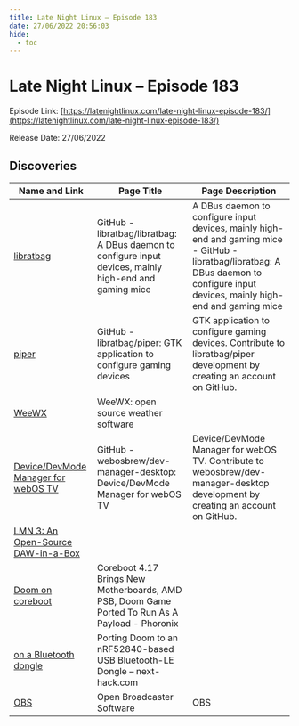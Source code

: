 ```yaml
---
title: Late Night Linux – Episode 183
date: 27/06/2022 20:56:03
hide:
  - toc
---
```


# Late Night Linux – Episode 183

Episode Link: [https://latenightlinux.com/late-night-linux-episode-183/](https://latenightlinux.com/late-night-linux-episode-183/)

Release Date: 27/06/2022

## Discoveries

| Name and Link | Page Title | Page Description |
| ------------- | ---------- | ---------------- |
| [libratbag](https://github.com/libratbag/libratbag) | GitHub - libratbag/libratbag: A DBus daemon to configure input devices, mainly high-end and gaming mice | A DBus daemon to configure input devices, mainly high-end and gaming mice - GitHub - libratbag/libratbag: A DBus daemon to configure input devices, mainly high-end and gaming mice |
| [piper](https://github.com/libratbag/piper/) | GitHub - libratbag/piper: GTK application to configure gaming devices | GTK application to configure gaming devices. Contribute to libratbag/piper development by creating an account on GitHub. |
| [WeeWX](https://www.weewx.com/) | WeeWX: open source weather software |  |
| [Device/DevMode Manager for webOS TV](https://github.com/webosbrew/dev-manager-desktop) | GitHub - webosbrew/dev-manager-desktop: Device/DevMode Manager for webOS TV | Device/DevMode Manager for webOS TV. Contribute to webosbrew/dev-manager-desktop development by creating an account on GitHub. |
| [LMN 3: An Open-Source DAW-in-a-Box](https://youtu.be/h5UmPTttN1s) |  |  |
| [Doom on coreboot](https://www.phoronix.com/scan.php?page=news_item&px=Coreboot-4.17) | Coreboot 4.17 Brings New Motherboards, AMD PSB, Doom Game Ported To Run As A Payload - Phoronix |  |
| [on a Bluetooth dongle](https://next-hack.com/index.php/2021/11/13/porting-doom-to-an-nrf52840-based-usb-bluetooth-le-dongle/) | Porting Doom to an nRF52840-based USB Bluetooth-LE Dongle – next-hack.com |  |
| [OBS](https://obsproject.com/) | Open Broadcaster Software | OBS | OBS (Open Broadcaster Software) is free and open source software for video recording and live streaming. Stream to Twitch, YouTube and many other providers or record your own videos with high quality H264 / AAC encoding. |